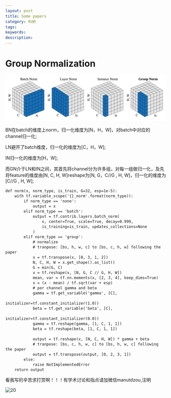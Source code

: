 ```yaml
---
layout: post
title: Some papers
category: 科研
tags: 
keywords: 
description:
---
```


# Group Normalization

![1](/public/img/posts/papers/gn.png)

BN在batch的维度上norm，归一化维度为[N，H，W]，对batch中对应的channel归一化;

LN避开了batch维度，归一化的维度为[C，H，W];

IN归一化的维度为[H，W];

而GN介于LN和IN之间，其首先将channel分为许多组，对每一组做归一化，及先将feature的维度由[N, C, H, W]reshape为[N, G，C//G , H, W]，归一化的维度为[C//G , H, W];

```
def norm(x, norm_type, is_train, G=32, esp=1e-5):
    with tf.variable_scope('{}_norm'.format(norm_type)):
        if norm_type == 'none':
            output = x
        elif norm_type == 'batch':
            output = tf.contrib.layers.batch_norm(
                x, center=True, scale=True, decay=0.999,
                is_training=is_train, updates_collections=None
            )
        elif norm_type == 'group':
            # normalize
            # tranpose: [bs, h, w, c] to [bs, c, h, w] following the paper
            x = tf.transpose(x, [0, 3, 1, 2])
            N, C, H, W = x.get_shape().as_list()
            G = min(G, C)
            x = tf.reshape(x, [N, G, C // G, H, W])
            mean, var = tf.nn.moments(x, [2, 3, 4], keep_dims=True)
            x = (x - mean) / tf.sqrt(var + esp)
            # per channel gamma and beta
            gamma = tf.get_variable('gamma', [C],
                                    initializer=tf.constant_initializer(1.0))
            beta = tf.get_variable('beta', [C],
                                   initializer=tf.constant_initializer(0.0))
            gamma = tf.reshape(gamma, [1, C, 1, 1])
            beta = tf.reshape(beta, [1, C, 1, 1])

            output = tf.reshape(x, [N, C, H, W]) * gamma + beta
            # tranpose: [bs, c, h, w, c] to [bs, h, w, c] following the paper
            output = tf.transpose(output, [0, 2, 3, 1])
        else:
            raise NotImplementedError
    return output
```

看我写的辛苦求打赏啊！！！有学术讨论和指点请加微信manutdzou,注明

![20](/public/img/pay.jpg)